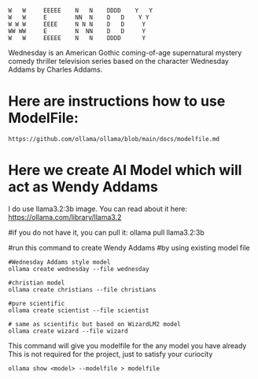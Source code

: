     W   W     EEEEE    N   N    DDDD    Y   Y
    W   W     E        NN  N    D   D    Y Y
    W W W     EEEE     N N N    D   D     Y
    WW WW     E        N  NN    D   D     Y
    W   W     EEEEE    N   N    DDDD      Y

Wednesday is an American Gothic coming-of-age supernatural mystery comedy 
thriller television series based on the character Wednesday Addams 
by Charles Addams.

# Here are instructions how to use ModelFile:

    https://github.com/ollama/ollama/blob/main/docs/modelfile.md

# Here we create AI Model which will act as Wendy Addams
 
I do use llama3.2:3b image. You can read about it here:
    https://ollama.com/library/llama3.2 

#if you do not have it, you can pull it:
    ollama pull llama3.2:3b

#run this command to create Wendy Addams
#by using existing model file
    
    #Wednesday Addams style model
    ollama create wednesday --file wednesday

    #christian model
    ollama create christians --file christians
    
    #pure scientific
    ollama create scientist --file scientist
    
    # same as scientific but based on WizardLM2 model
    ollama create wizard --file wizard

This command will give you modelfile for the any model you have already
This is not required for the project, just to satisfy your curiocity

    ollama show <model> --modelfile > modelfile

